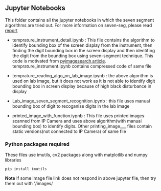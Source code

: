 ## Jupyter Notebooks
This folder contains all the jupyter notebooks in which the seven segment algorithms are tried out. For more information on seven-seg, please read [report](../Presentation.pdf)

- temprature_instrument_detail.ipynb : This file contains the algorithm to identify bounding box of the screen display from the instrument, then finding the digit bounding box in the screen display and then identifing the digit from the bounding box using seven-segment technique. This code is motivated from [pyimagesearch article](https://pyimagesearch.com/2017/02/13/recognizing-digits-with-opencv-and-python/). temprature_instrument.ipynb contains compressed code of same file

- temprature_reading_algo_on_lab_image.ipynb : the above algorithm is used on lab image, but it does not work as it is not able to identify digit bounding box in screen display because of high black disturbance in display

- Lab_image_seven_segment_recognition.ipynb : this file uses manual bounding box of digit to recoganise digits in the lab image

- printed_image_with_function.iypnb : This file uses printed images scanned from IP Camera and uses above algorithm(with manual bounding box) to identify digits. Other printing_image___ files contain static versions(not connected to IP Camera) of same file

### Python packages required
These files use imutils, cv2 packages along with matplotlib and numpy libraries
```
pip install imutils
```


**Note** If some image file link does not respond in above jupyter file, then try them out with '/images/<image-name>
